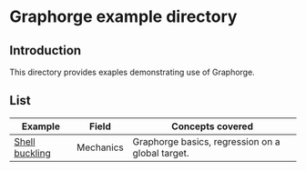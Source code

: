 # Graphorge example directory

## Introduction

This directory provides exaples demonstrating use of Graphorge.

## List

|Example|Field|Concepts covered|
| --- | --- | --- |
|[Shell buckling](./mechanics/gnn_shell_buckling/gnn_shell_buckling.ipynb)|Mechanics|Graphorge basics, regression on a global target.|